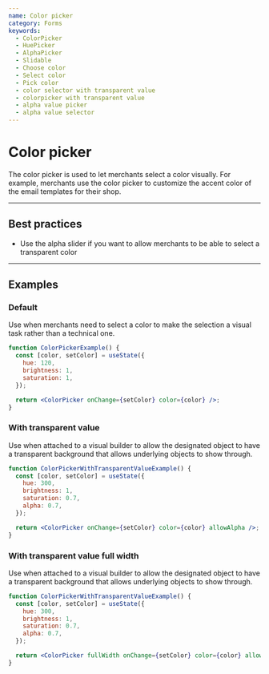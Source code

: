 ```yaml
---
name: Color picker
category: Forms
keywords:
  - ColorPicker
  - HuePicker
  - AlphaPicker
  - Slidable
  - Choose color
  - Select color
  - Pick color
  - color selector with transparent value
  - colorpicker with transparent value
  - alpha value picker
  - alpha value selector
---
```


# Color picker

The color picker is used to let merchants select a color visually. For
example, merchants use the color picker to customize the accent color of the
email templates for their shop.

---

## Best practices

- Use the alpha slider if you want to allow merchants to be able to select a
  transparent color

---

## Examples

### Default

Use when merchants need to select a color to make the selection a visual
task rather than a technical one.

```jsx
function ColorPickerExample() {
  const [color, setColor] = useState({
    hue: 120,
    brightness: 1,
    saturation: 1,
  });

  return <ColorPicker onChange={setColor} color={color} />;
}
```

### With transparent value

Use when attached to a visual builder to allow the designated object to have a
transparent background that allows underlying objects to show through.

```jsx
function ColorPickerWithTransparentValueExample() {
  const [color, setColor] = useState({
    hue: 300,
    brightness: 1,
    saturation: 0.7,
    alpha: 0.7,
  });

  return <ColorPicker onChange={setColor} color={color} allowAlpha />;
}
```

### With transparent value full width

Use when attached to a visual builder to allow the designated object to have a
transparent background that allows underlying objects to show through.

```jsx
function ColorPickerWithTransparentValueExample() {
  const [color, setColor] = useState({
    hue: 300,
    brightness: 1,
    saturation: 0.7,
    alpha: 0.7,
  });

  return <ColorPicker fullWidth onChange={setColor} color={color} allowAlpha />;
}
```

